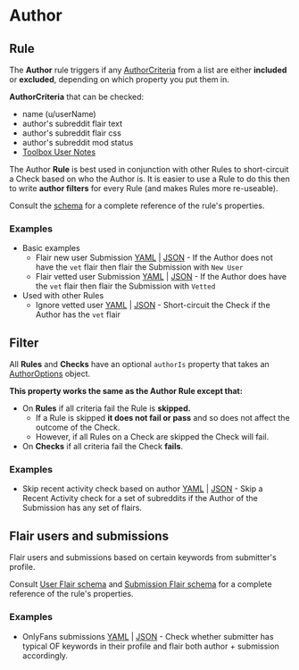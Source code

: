 # Author

## Rule

The **Author** rule triggers if any [AuthorCriteria](https://json-schema.app/view/%23%2Fdefinitions%2FAuthorCriteria?url=https%3A%2F%2Fraw.githubusercontent.com%2FFoxxMD%2Fcontext-mod%2Fmaster%2Fsrc%2FSchema%2FApp.json) from a list are either **included** or **excluded**, depending on which property you put them in.

**AuthorCriteria** that can be checked:
* name (u/userName)
* author's subreddit flair text
* author's subreddit flair css
* author's subreddit mod status
* [Toolbox User Notes](/docs/components/userNotes)

The Author **Rule** is best used in conjunction with other Rules to short-circuit a Check based on who the Author is. It is easier to use a Rule to do this then to write **author filters** for every Rule (and makes Rules more re-useable).

Consult the [schema](https://json-schema.app/view/%23%2Fdefinitions%2FAuthorRuleJSONConfig?url=https%3A%2F%2Fraw.githubusercontent.com%2FFoxxMD%2Fcontext-mod%2Fmaster%2Fsrc%2FSchema%2FApp.json) for a complete reference of the rule's properties.

### Examples

* Basic examples
    * Flair new user Submission [YAML](/docs/components/author/flairNewUserSubmission.yaml) | [JSON](/docs/components/author/flairNewUserSubmission.json5) - If the Author does not have the `vet` flair then flair the Submission with `New User`
    * Flair vetted user Submission [YAML](/docs/components/author/flairNewUserSubmission.yaml) | [JSON](/docs/components/author/flairNewUserSubmission.json5) - If the Author does have the `vet` flair then flair the Submission with `Vetted`
* Used with other Rules
    * Ignore vetted user [YAML](/docs/components/author/flairNewUserSubmission.yaml) | [JSON](/docs/components/author/flairNewUserSubmission.json5) - Short-circuit the Check if the Author has the `vet` flair
    
## Filter

All **Rules** and **Checks** have an optional `authorIs` property that takes an [AuthorOptions](https://json-schema.app/view/%23%2Fdefinitions%2FAuthorOptions?url=https%3A%2F%2Fraw.githubusercontent.com%2FFoxxMD%2Fcontext-mod%2Fmaster%2Fsrc%2FSchema%2FApp.json) object. 

**This property works the same as the Author Rule except that:**
* On **Rules** if all criteria fail the Rule is **skipped.** 
  * If a Rule is skipped **it does not fail or pass** and so does not affect the outcome of the Check.
  * However, if all Rules on a Check are skipped the Check will fail.
* On **Checks** if all criteria fail the Check **fails**.

### Examples

* Skip recent activity check based on author [YAML](/docs/components/author/authorFilter.yaml) | [JSON](/docs/components/author/authorFilter.json5) - Skip a Recent Activity check for a set of subreddits if the Author of the Submission has any set of flairs.

## Flair users and submissions

Flair users and submissions based on certain keywords from submitter's profile.

Consult [User Flair schema](https://json-schema.app/view/%23%2Fdefinitions%2FUserFlairActionJson?url=https%3A%2F%2Fraw.githubusercontent.com%2FFoxxMD%2Fcontext-mod%2Fmaster%2Fsrc%2FSchema%2FApp.json) and [Submission Flair schema](https://json-schema.app/view/%23%2Fdefinitions%2FFlairActionJson?url=https%3A%2F%2Fraw.githubusercontent.com%2FFoxxMD%2Fcontext-mod%2Fmaster%2Fsrc%2FSchema%2FApp.json) for a complete reference of the rule's properties.

### Examples

* OnlyFans submissions [YAML](/docs/components/author/onlyfansFlair.yaml) | [JSON](/docs/components/author/onlyfansFlair.json5) - Check whether submitter has typical OF keywords in their profile and flair both author + submission accordingly.
